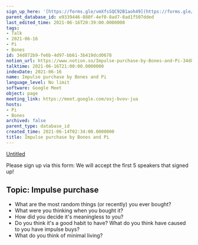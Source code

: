 ```yaml
---
sign_up_here: '[https://forms.gle/vmXfsSQC92B1aoh49](https://forms.gle/vmXfsSQC92B1aoh49)'
parent_database_id: e9339446-880f-4ef0-8ad7-8ad1f507dded
last_edited_time: 2021-06-16T20:39:00.0000000
tags:
- Talk
- 2021-06-16
- Pi
- Bones
id: 34d872b9-fe6b-4d97-bb61-3b419dcd0678
notion_url: https://www.notion.so/Impulse-purchase-by-Bones-and-Pi-34d872b9fe6b4d97bb613b419dcd0678
talktime: 2021-06-16T21:00:00.0000000
indexDate: 2021-06-16
name: Impulse purchase by Bones and Pi
language_level: No limit
software: Google Meet
object: page
meeting_link: https://meet.google.com/oxj-bvov-jua
hosts:
- Pi
- Bones
archived: false
parent_type: database_id
created_time: 2021-06-14T02:34:00.0000000
title: Impulse purchase by Bones and Pi
---
```


[Untitled](https://www.notion.so/cd877e06ad7149f69157f2c71bad5cca)   

Please sign up via this form:
We will accept the first  5 speakers  that signed up! 


## Topic: Impulse purchase

   - What are the most random things (or recently) you ever bought?
   - What were you thinking when you bought it?
   - How did you decide it's meaningless to you?
   - Do you think it's a good habit to have? What do you think have caused to you have impulse buys?
   - What do you think of minimal living?




